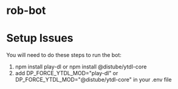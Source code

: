 # rob-bot

# Setup Issues
You will need to do these steps to run the bot:
1. npm install play-dl or npm install @distube/ytdl-core
2. add DP_FORCE_YTDL_MOD="play-dl" or DP_FORCE_YTDL_MOD="@distube/ytdl-core" in your .env file